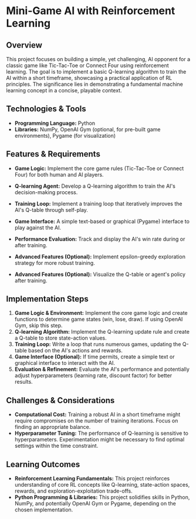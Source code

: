# Mini-Game AI with Reinforcement Learning

## Overview

This project focuses on building a simple, yet challenging, AI opponent for a classic game like Tic-Tac-Toe or Connect Four using reinforcement learning. The goal is to implement a basic Q-learning algorithm to train the AI within a short timeframe, showcasing a practical application of RL principles. The significance lies in demonstrating a fundamental machine learning concept in a concise, playable context.


## Technologies & Tools

- **Programming Language:** Python
- **Libraries:**  NumPy,  OpenAI Gym (optional, for pre-built game environments), Pygame (for visualization)


## Features & Requirements

- **Game Logic:** Implement the core game rules (Tic-Tac-Toe or Connect Four) for both human and AI players.
- **Q-learning Agent:** Develop a Q-learning algorithm to train the AI's decision-making process.
- **Training Loop:**  Implement a training loop that iteratively improves the AI's Q-table through self-play.
- **Game Interface:**  A simple text-based or graphical (Pygame) interface to play against the AI.
- **Performance Evaluation:**  Track and display the AI's win rate during or after training.

- **Advanced Features (Optional):**  Implement epsilon-greedy exploration strategy for more robust training.
- **Advanced Features (Optional):**  Visualize the Q-table or agent's policy after training.


## Implementation Steps

1. **Game Logic & Environment:** Implement the core game logic and create functions to determine game states (win, lose, draw).  If using OpenAI Gym, skip this step.
2. **Q-learning Algorithm:** Implement the Q-learning update rule and create a Q-table to store state-action values.
3. **Training Loop:**  Write a loop that runs numerous games, updating the Q-table based on the AI's actions and rewards.
4. **Game Interface (Optional):** If time permits, create a simple text or graphical interface to interact with the AI.
5. **Evaluation & Refinement:**  Evaluate the AI's performance and potentially adjust hyperparameters (learning rate, discount factor) for better results.


## Challenges & Considerations

- **Computational Cost:** Training a robust AI in a short timeframe might require compromises on the number of training iterations.  Focus on finding an appropriate balance.
- **Hyperparameter Tuning:**  The performance of Q-learning is sensitive to hyperparameters. Experimentation might be necessary to find optimal settings within the time constraint.


## Learning Outcomes

- **Reinforcement Learning Fundamentals:** This project reinforces understanding of core RL concepts like Q-learning, state-action spaces, rewards, and exploration-exploitation trade-offs.
- **Python Programming & Libraries:**  This project solidifies skills in Python, NumPy, and potentially OpenAI Gym or Pygame, depending on the chosen implementation.

